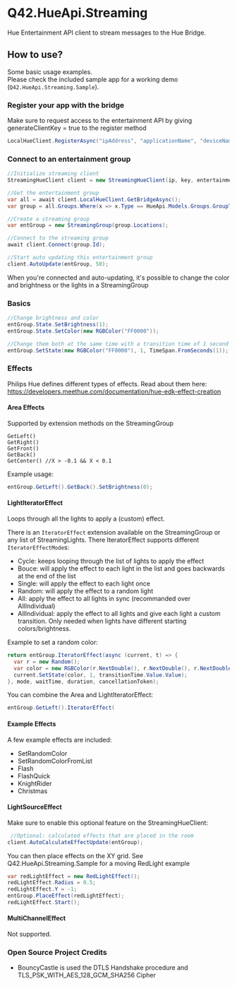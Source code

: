 Q42.HueApi.Streaming
=========

Hue Entertainment API client to stream messages to the Hue Bridge.

## How to use?
Some basic usage examples.  
Please check the included sample app for a working demo (`Q42.HueApi.Streaming.Sample`).

### Register your app with the bridge
Make sure to request access to the entertainment API by giving generateClientKey = true to the register method
```cs 
LocalHueClient.RegisterAsync("ipAddress", "applicationName", "deviceName", true);
```

### Connect to an entertainment group
```cs 
//Initialize streaming client
StreamingHueClient client = new StreamingHueClient(ip, key, entertainmentKey);

//Get the entertainment group
var all = await client.LocalHueClient.GetBridgeAsync();
var group = all.Groups.Where(x => x.Type == HueApi.Models.Groups.GroupType.Entertainment).FirstOrDefault();

//Create a streaming group
var entGroup = new StreamingGroup(group.Locations);

//Connect to the streaming group
await client.Connect(group.Id);

//Start auto updating this entertainment group
client.AutoUpdate(entGroup, 50);
```

When you're connected and auto-updating, it's possible to change the color and brightness or the lights in a StreamingGroup

### Basics
```cs
//Change brightness and color
entGroup.State.SetBrightness(1);
entGroup.State.SetColor(new RGBColor("FF0000"));

//Change them both at the same time with a transition time of 1 second
entGroup.SetState(new RGBColor("FF0000"), 1, TimeSpan.FromSeconds(1));
```

### Effects
Philips Hue defines different types of effects. Read about them here:
https://developers.meethue.com/documentation/hue-edk-effect-creation

#### Area Effects
Supported by extension methods on the StreamingGroup
```
GetLeft()
GetRight()
GetFront()
GetBack()
GetCenter() //X > -0.1 && X < 0.1
```

Example usage:
```cs
entGroup.GetLeft().GetBack().SetBrightness(0);
```

#### LightIteratorEffect
Loops through all the lights to apply a (custom) effect.

There is an `IteratorEffect` extension available on the StreamingGroup or any list of StreamingLights.
There IteratorEffect supports different `IteratorEffectMode`s:
- Cycle: keeps looping through the list of lights to apply the effect
- Bouce: will apply the effect to each light in the list and goes backwards at the end of the list 
- Single: will apply the effect to each light once
- Random: will apply the effect to a random light
- All: apply the effect to all lights in sync (recommanded over AllIndividual)
- AllIndividual: apply the effect to all lights and give each light a custom transition. Only needed when lights have different starting colors/brightness.

Example to set a random color:
```cs
return entGroup.IteratorEffect(async (current, t) => {
  var r = new Random();
  var color = new RGBColor(r.NextDouble(), r.NextDouble(), r.NextDouble());
  current.SetState(color, 1, transitionTime.Value.Value);
}, mode, waitTime, duration, cancellationToken);
```

You can combine the Area and LightIteratorEffect:
```cs
entGroup.GetLeft().IteratorEffect(
```

#### Example Effects
A few example effects are included:
- SetRandomColor
- SetRandomColorFromList
- Flash
- FlashQuick
- KnightRider
- Christmas


#### LightSourceEffect
Make sure to enable this optional feature on the StreamingHueClient:
```cs
 //Optional: calculated effects that are placed in the room
client.AutoCalculateEffectUpdate(entGroup);
```

You can then place effects on the XY grid. See Q42.HueApi.Streaming.Sample for a moving RedLight example
```cs
var redLightEffect = new RedLightEffect();
redLightEffect.Radius = 0.5;
redLightEffect.Y = -1;
entGroup.PlaceEffect(redLightEffect);
redLightEffect.Start();
```

#### MultiChannelEffect
Not supported.


### Open Source Project Credits

* BouncyCastle is used the DTLS Handshake procedure and TLS_PSK_WITH_AES_128_GCM_SHA256 Cipher

